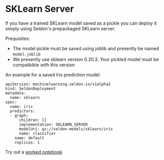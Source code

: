 # SKLearn Server

If you have a trained SKLearn model saved as a pickle you can deploy it simply using Seldon's prepackaged SKLearn server.

Prequisites:

  * The model pickle must be saved using joblib and presently be named `model.joblib`
  * We presently use sklearn version 0.20.3. Your pickled model must be compatbible with this version

An example for a saved Iris prediction model:

```
apiVersion: machinelearning.seldon.io/v1alpha2
kind: SeldonDeployment
metadata:
  name: sklearn
spec:
  name: iris
  predictors:
  - graph:
      children: []
      implementation: SKLEARN_SERVER
      modelUri: gs://seldon-models/sklearn/iris
      name: classifier
    name: default
    replicas: 1

```


Try out a [worked notebook](../examples/server_examples.html)
